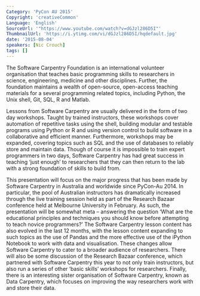 ```yaml
---
Category: 'PyCon AU 2015'
Copyright: 'creativeCommon'
Language: 'English'
SourceUrl: '"https://www.youtube.com/watch?v=dGJzl286D5I"'
ThumbnailUrl: 'https://i.ytimg.com/vi/dGJzl286D5I/hqdefault.jpg'
date: '2015-08-04'
speakers: [Nic Crouch]
tags: []
---
```

The Software Carpentry Foundation is an international volunteer organisation that teaches basic programming skills to researchers in science, engineering, medicine and other disciplines. Further, the foundation maintains a wealth of open-source, open-access teaching materials for a several programming related topics, including Python, the Unix shell, Git, SQL, R and Matlab. 

Lessons from Software Carpentry are usually delivered in the form of two day workshops. Taught by trained instructors, these workshops cover automation of repetitive tasks using the shell, building modular and testable programs using Python or R and using version control to build software in a collaborative and efficient manner. Furthermore, workshops may be expanded, covering topics such as SQL and the use of databases to reliably store and maintain data. Though of course it is impossible to train expert programmers in two days, Software Carpentry has had great success in teaching ‘just enough’ to researchers that they can then return to the lab with a strong foundation of skills to build from.

This presentation will focus on the major progress that has been made by Software Carpentry in Australia and worldwide since PyCon-Au 2014. In particular, the pool of Australian instructors has dramatically increased through the live training session held as part of the Research Bazaar conference held at Melbourne University in February. As such, the presentation will be somewhat meta – answering the question ‘What are the educational principles and techniques you should know before attempting to teach novice programmers?’ The Software Carpentry lesson content has also evolved in the last 12 months, with the lesson content expanding to such topics as the use of Pandas and the more effective use of the iPython Notebook to work with data and visualisation. These changes allow Software Carpentry to cater to a broader audience of researchers. There will also be some discussion of the Research Bazaar conference, which partnered with Software Carpentry this year to not only train instructors, but also run a series of other ‘basic skills’ workshops for researchers. Finally, there is an interesting sister organisation of Software Carpentry, known as Data Carpentry, which focuses on improving the way researchers work with and store their data. 



